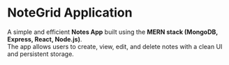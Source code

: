# NoteGrid Application

A simple and efficient **Notes App** built using the **MERN stack (MongoDB, Express, React, Node.js)**.  
The app allows users to create, view, edit, and delete notes with a clean UI and persistent storage.
